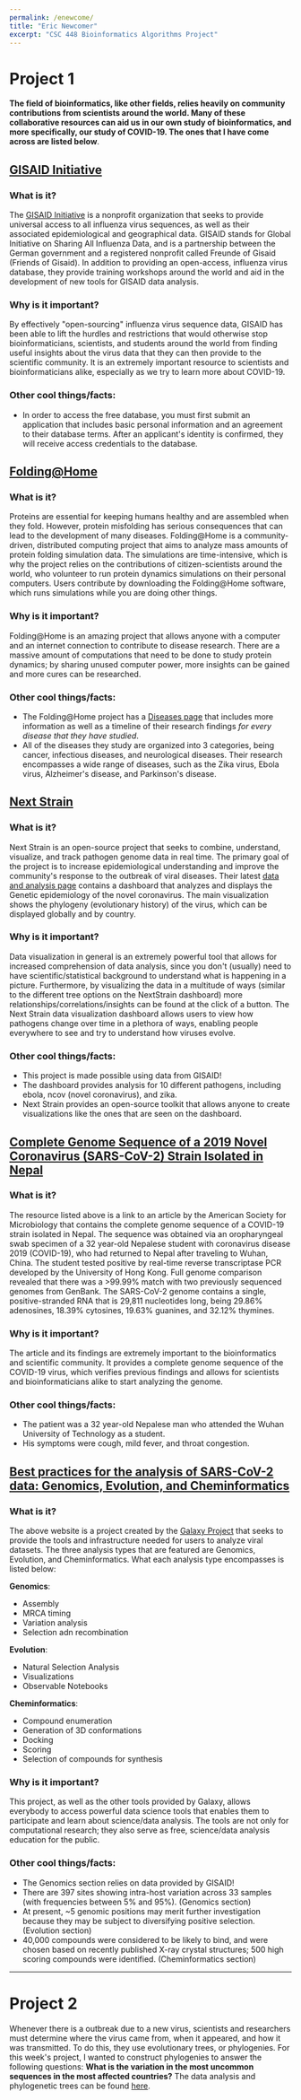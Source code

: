```yaml
---
permalink: /enewcome/
title: "Eric Newcomer"
excerpt: "CSC 448 Bioinformatics Algorithms Project"
---
```


# Project 1

**The field of bioinformatics, like other fields, relies heavily on community contributions from scientists around the world. Many of these collaborative resources can aid us in our own study of bioinformatics, and more specifically, our study of COVID-19. The ones that I have come across are listed below**.

## [GISAID Initiative](https://www.gisaid.org/)
### What is it?
The [GISAID Initiative](https://www.gisaid.org/) is a nonprofit organization that seeks to provide universal access to all influenza virus sequences, as well as their associated epidemiological and geographical data. GISAID stands for Global Initiative on Sharing All Influenza Data, and is a partnership between the German government and a registered nonprofit called Freunde of Gisaid (Friends of Gisaid). In addition to providing an open-access, influenza virus database, they provide training workshops around the world and aid in the development of new tools for GISAID data analysis.

### Why is it important?
By effectively "open-sourcing" influenza virus sequence data, GISAID has been able to lift the hurdles and restrictions that would otherwise stop bioinformaticians, scientists, and students around the world from finding useful insights about the virus data that they can then provide to the scientific community. It is an extremely important resource to scientists and bioinformaticians alike, especially as we try to learn more about COVID-19.  

### Other cool things/facts:
- In order to access the free database, you must first submit an application that includes basic personal information and an agreement to their database terms. After an applicant's identity is confirmed, they will receive access credentials to the database.

## [Folding@Home](https://foldingathome.org/)
### What is it?
Proteins are essential for keeping humans healthy and are assembled when they fold. However, protein misfolding has serious consequences that can lead to the development of many diseases. Folding@Home is a community-driven, distributed computing project that aims to analyze mass amounts of protein folding simulation data. The simulations are time-intensive, which is why the project relies on the contributions of citizen-scientists around the world, who volunteer to run protein dynamics simulations on their personal computers. Users contribute by downloading the Folding@Home software, which runs simulations while you are doing other things.

### Why is it important?
Folding@Home is an amazing project that allows anyone with a computer and an internet connection to contribute to disease research. There are a massive amount of computations that need to be done to study protein dynamics; by sharing unused computer power, more insights can be gained and more cures can be researched. 

### Other cool things/facts:
- The Folding@Home project has a [Diseases page](https://foldingathome.org/diseases/) that includes more information as well as a timeline of their research findings *for every disease that they have studied*. 
- All of the diseases they study are organized into 3 categories, being cancer, infectious diseases, and neurological diseases. Their research encompasses a wide range of diseases, such as the Zika virus, Ebola virus, Alzheimer's disease, and Parkinson's disease.

## [Next Strain](https://nextstrain.org/ncov/global)
### What is it?
Next Strain is an open-source project that seeks to combine, understand, visualize, and track pathogen genome data in real time. The primary goal of the project is to increase epidemiological understanding and improve the community's response to the outbreak of viral diseases. Their latest [data and analysis page](https://nextstrain.org/ncov/global) contains a dashboard that analyzes and displays the Genetic epidemiology of the novel coronavirus. The main visualization shows the phylogeny (evolutionary history) of the virus, which can be displayed globally and by country.

### Why is it important?
Data visualization in general is an extremely powerful tool that allows for increased comprehension of data analysis, since you don't (usually) need to have scientific/statistical background to understand what is happening in a picture. Furthermore, by visualizing the data in a multitude of ways (similar to the different tree options on the NextStrain dashboard) more relationships/correlations/insights can be found at the click of a button. The Next Strain data visualization dashboard allows users to view how pathogens change over time in a plethora of ways, enabling people everywhere to see and try to understand how viruses  evolve.

### Other cool things/facts:
- This project is made possible using data from GISAID!
- The dashboard provides analysis for 10 different pathogens, including ebola, ncov (novel coronavirus), and zika.
- Next Strain provides an open-source toolkit that allows anyone to create visualizations like the ones that are seen on the dashboard.

## [Complete Genome Sequence of a 2019 Novel Coronavirus (SARS-CoV-2) Strain Isolated in Nepal](https://mra.asm.org/content/9/11/e00169-20)
### What is it?
The resource listed above is a link to an article by the American Society for Microbiology that contains the complete genome sequence of a COVID-19 strain isolated in Nepal. The sequence was obtained via an oropharyngeal swab specimen of a 32 year-old Nepalese student with coronavirus disease 2019 (COVID-19), who had returned to Nepal after traveling to Wuhan, China. The student tested positive by real-time reverse transcriptase PCR developed by the University of Hong Kong. Full genome comparison revealed that there was a >99.99% match with two previously sequenced genomes from GenBank. The SARS-CoV-2 genome contains a single, positive-stranded RNA that is 29,811 nucleotides long, being 29.86% adenosines, 18.39% cytosines, 19.63% guanines, and 32.12% thymines.

### Why is it important?
The article and its findings are extremely important to the bioinformatics and scientific community. It provides a complete genome sequence of the COVID-19 virus, which verifies previous findings and allows for scientists and bioinformaticians alike to start analyzing the genome.

### Other cool things/facts:
- The patient was a 32 year-old Nepalese man who attended the Wuhan University of Technology as a student.  
- His symptoms were cough, mild fever, and throat congestion.

## [Best practices for the analysis of SARS-CoV-2 data: Genomics, Evolution, and Cheminformatics](https://covid19.galaxyproject.org/)
### What is it?
The above website is a project created by the [Galaxy Project](https://galaxyproject.org/) that seeks to provide the tools and infrastructure needed for users to analyze viral datasets. The three analysis types that are featured are Genomics, Evolution, and Cheminformatics. What each analysis type encompasses is listed below:

**Genomics**:
- Assembly
- MRCA timing
- Variation analysis
- Selection adn recombination

**Evolution**:
- Natural Selection Analysis
- Visualizations
- Observable Notebooks

**Cheminformatics**:
- Compound enumeration
- Generation of 3D conformations
- Docking
- Scoring
- Selection of compounds for synthesis

### Why is it important?
This project, as well as the other tools provided by Galaxy, allows everybody to access powerful data science tools that enables them to participate and learn about science/data analysis. The tools are not only for computational research; they also serve as free, science/data analysis education for the public.

### Other cool things/facts:
- The Genomics section relies on data provided by GISAID!
- There are 397 sites showing intra-host variation across 33 samples (with frequencies between 5% and 95%). (Genomics section)
- At present, ~5 genomic positions may merit further investigation because they may be subject to diversifying positive selection. (Evolution section)
- 40,000 compounds were considered to be likely to bind, and were chosen based on recently published X-ray crystal structures; 500 high scoring compounds were identified. (Cheminformatics section)

---

# Project 2
Whenever there is a outbreak due to a new virus, scientists and researchers must determine where the virus came from, when it appeared, and how it was transmitted. To do this, they use evolutionary trees, or phylogenies. For this week's project, I wanted to construct phylogenies to answer the following questions: **What is the variation in the most uncommon sequences in the most affected countries?** The data analysis and phylogenetic trees can be found [here](https://nbviewer.jupyter.org/github/anderson-github-classroom/csc-448-project/blob/master/students/enewcome/Project2.ipynb).







